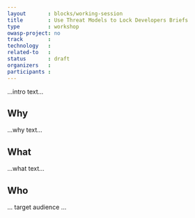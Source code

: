 ```yaml
---
layout       : blocks/working-session
title        : Use Threat Models to Lock Developers Briefs
type         : workshop
owasp-project: no
track        :
technology   :
related-to   :
status       : draft
organizers   :
participants :
---
```


...intro text...

## Why

...why text...

## What

...what text...

## Who

... target audience ...